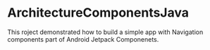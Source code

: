 # ArchitectureComponentsJava
This roject demonstrated how to build a simple app with Navigation components part of Android Jetpack Componenets.
